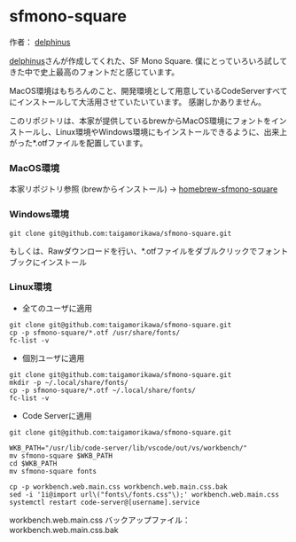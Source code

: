 # sfmono-square
作者： [delphinus](https://github.com/delphinus/homebrew-sfmono-square)

[delphinus](https://github.com/delphinus/homebrew-sfmono-square)さんが作成してくれた、SF Mono Square.
僕にとっていろいろ試してきた中で史上最高のフォントだと感じています。

MacOS環境はもちろんのこと、開発環境として用意しているCodeServerすべてにインストールして大活用させていたいています。
感謝しかありません。

このリポジトリは、本家が提供しているbrewからMacOS環境にフォントをインストールし、Linux環境やWindows環境にもインストールできるように、出来上がった*.otfファイルを配置しています。

### MacOS環境
本家リポジトリ参照 (brewからインストール)
→ [homebrew-sfmono-square](https://github.com/delphinus/homebrew-sfmono-square)

### Windows環境
```
git clone git@github.com:taigamorikawa/sfmono-square.git
```
もしくは、Rawダウンロードを行い、*.otfファイルをダブルクリックでフォントブックにインストール

### Linux環境
* 全てのユーザに適用
```
git clone git@github.com:taigamorikawa/sfmono-square.git
cp -p sfmono-square/*.otf /usr/share/fonts/
fc-list -v
```
* 個別ユーザに適用
```
git clone git@github.com:taigamorikawa/sfmono-square.git
mkdir -p ~/.local/share/fonts/
cp -p sfmono-square/*.otf ~/.local/share/fonts/
fc-list -v
```
* Code Serverに適用
```
git clone git@github.com:taigamorikawa/sfmono-square.git

WKB_PATH="/usr/lib/code-server/lib/vscode/out/vs/workbench/"
mv sfmono-square $WKB_PATH
cd $WKB_PATH
mv sfmono-square fonts

cp -p workbench.web.main.css workbench.web.main.css.bak
sed -i '1i@import url\("fonts\/fonts.css"\);' workbench.web.main.css
systemctl restart code-server@[username].service
```
workbench.web.main.css バックアップファイル：workbench.web.main.css.bak
